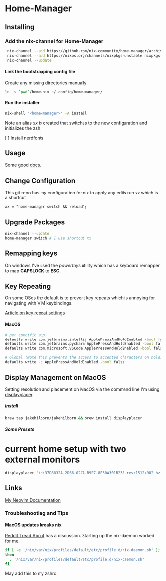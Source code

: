 # Home-Manager

## Installing

### Add the nix-channel for Home-Manager

```sh
 nix-channel --add https://github.com/nix-community/home-manager/archive/master.tar.gz home-manager
 nix-channel --add https://nixos.org/channels/nixpkgs-unstable nixpkgs-unstable
 nix-channel --update

```

#### Link the bootstrapping config file

Create any missing directories manually

```sh
ln -s `pwd`/home.nix ~/.config/home-manager/
```

#### Run the installer

```sh
nix-shell '<home-manager>' -A install
```

Note an alias _xx_ is created that switches to the new configuration and initializes the zsh.

[ ] Install nerdfonts

## Usage

Some good [docs](https://nix-community.github.io/home-manager/index.html#ch-usage).

## Change Configuration

This git repo has my configuration for nix to apply any edits run `xx` which is a shortcut

```
xx = "home-manager switch && reload";
```

## Upgrade Packages

```sh
nix-channel --update
home-manager switch # I use shortcut xx
```

## Remapping keys

On windows I've used the _powertoys_ utility which has a keyboard remapper to map **CAPSLOCK** to **ESC**.

## Key Repeating

On some OSes the default is to prevent key repeats which is annoying for navigating with VIM keybindings.

[Article on key repeat settings](https://vimforvscode.com/enable-key-repeat-vim)

#### MacOS

```sh
# per specific app
defaults write com.jetbrains.intellij ApplePressAndHoldEnabled -bool false
defaults write com.jetbrains.pycharm ApplePressAndHoldEnabled -bool false
defaults write com.microsoft.VSCode ApplePressAndHoldEnabled -bool false

# Global (Note this prevents the access to accented characters on hold)
defaults write -g ApplePressAndHoldEnabled -bool false
```

## Display Management on MacOS

Setting resolution and placement on MacOS via the command line I'm using [displayplacer](https://github.com/jakehilborn/displayplacer).

##### Install

```sh
brew tap jakehilborn/jakehilborn && brew install displayplacer
```

##### Some Presets

# current home setup with two external monitors

```sh
displayplacer "id:37D8832A-2D66-02CA-B9F7-8F30A301B230 res:1512x982 hz:120 color_depth:8 enabled:true scaling:on origin:(0,0) degree:0" "id:64B0B9CB-DBC0-4B40-9067-003180CA6686 res:3008x1692 hz:60 color_depth:7 enabled:true scaling:on origin:(3204,-761) degree:0" "id:9D804D51-C2D4-4706-AF4F-8F1A78CDF19D res:1692x3008 hz:60 color_depth:8 enabled:true scaling:on origin:(1512,-761) degree:90"
```

## Links

[My Neovim Documentation](./Neovim.md)

### Troubleshooting and Tips

#### MacOS updates breaks nix

[Reddit Tread About](https://www.reddit.com/r/Nix/comments/11ynxa5/every_macos_update_needs_me_to_rerun_the_nix/) has a discussion. Starting up the nix-daemon worked for me.

```sh
if [ -e '/nix/var/nix/profiles/default/etc/profile.d/nix-daemon.sh' ];
then
  . '/nix/var/nix/profiles/default/etc/profile.d/nix-daemon.sh'
fi
```

May add this to my zshrc.

